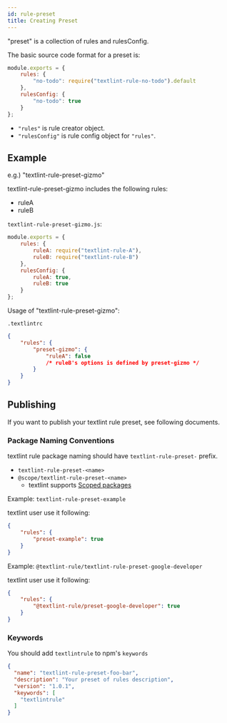 ```yaml
---
id: rule-preset
title: Creating Preset
---
```


"preset" is a collection of rules and rulesConfig.

The basic source code format for a preset is:

```js
module.exports = {
    rules: {
        "no-todo": require("textlint-rule-no-todo").default
    },
    rulesConfig: {
        "no-todo": true
    }
};
```

- `"rules"` is rule creator object.
- `"rulesConfig"` is rule config object for `"rules"`.

## Example
 
e.g.) "textlint-rule-preset-gizmo"

textlint-rule-preset-gizmo includes the following rules:

- ruleA
- ruleB

`textlint-rule-preset-gizmo.js`: 

```js
module.exports = {
    rules: {
        ruleA: require("textlint-rule-A"),
        ruleB: require("textlint-rule-B")
    },
    rulesConfig: {
        ruleA: true,
        ruleB: true
    }
};
```

Usage of "textlint-rule-preset-gizmo":

`.textlintrc`

```json
{
    "rules": {
        "preset-gizmo": {
            "ruleA": false
            /* ruleB's options is defined by preset-gizmo */
        }
    }
}
```


## Publishing

If you want to publish your textlint rule preset, see following documents.


### Package Naming Conventions

textlint rule package naming should have `textlint-rule-preset-` prefix.
 
- `textlint-rule-preset-<name>`
- `@scope/textlint-rule-preset-<name>`
    - textlint supports [Scoped packages](https://docs.npmjs.com/misc/scope "Scoped packages")

Example: `textlint-rule-preset-example`

textlint user use it following:

```json
{
    "rules": {
        "preset-example": true
    }
}
```

Example: `@textlint-rule/textlint-rule-preset-google-developer`

textlint user use it following:

```json
{
    "rules": {
        "@textlint-rule/preset-google-developer": true
    }
}
```

### Keywords

You should add `textlintrule` to npm's `keywords`

```json
{
  "name": "textlint-rule-preset-foo-bar",
  "description": "Your preset of rules description",
  "version": "1.0.1",
  "keywords": [
    "textlintrule"
  ]
}
```
